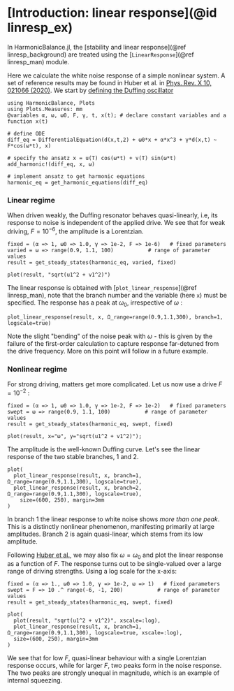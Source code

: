# [Introduction: linear response](@id linresp_ex)

In HarmonicBalance.jl, the [stability and linear response](@ref linresp_background) are treated using the [`LinearResponse`](@ref linresp_man) module. 

Here we calculate the white noise response of a simple nonlinear system. A set of reference results may be found in Huber et al. in [Phys. Rev. X 10, 021066 (2020)](https://doi.org/10.1103/PhysRevX.10.021066).
We start by [defining the Duffing oscillator](https://nonlinearoscillations.github.io/HarmonicBalance.jl/stable/examples/simple_Duffing/#The-code)
```@example linresp
using HarmonicBalance, Plots
using Plots.Measures: mm
@variables α, ω, ω0, F, γ, t, x(t); # declare constant variables and a function x(t)

# define ODE
diff_eq = DifferentialEquation(d(x,t,2) + ω0*x + α*x^3 + γ*d(x,t) ~ F*cos(ω*t), x)

# specify the ansatz x = u(T) cos(ω*t) + v(T) sin(ω*t)
add_harmonic!(diff_eq, x, ω) 

# implement ansatz to get harmonic equations
harmonic_eq = get_harmonic_equations(diff_eq)
```

### Linear regime

When driven weakly, the Duffing resonator behaves quasi-linearly, i.e, its response to noise is independent of the applied drive. We see that for weak driving, $F = 10^{-6}$, the amplitude is a Lorentzian. 
```@example linresp
fixed = (α => 1, ω0 => 1.0, γ => 1e-2, F => 1e-6)   # fixed parameters
varied = ω => range(0.9, 1.1, 100)           # range of parameter values
result = get_steady_states(harmonic_eq, varied, fixed)

plot(result, "sqrt(u1^2 + v1^2)")
```
The linear response is obtained with [`plot_linear_response`](@ref linresp_man), note that the branch number and the variable (here `x`) must be specified. The response has a peak at $\omega_0$, irrespective of $\omega$ :
```@example linresp
plot_linear_response(result, x, Ω_range=range(0.9,1.1,300), branch=1, logscale=true)
```
Note the slight "bending" of the noise peak with $\omega$ - this is given by the failure of the first-order calculation to capture response far-detuned from the drive frequency. More on this point will follow in a future example.

### Nonlinear regime

For strong driving, matters get more complicated. Let us now use a drive $F = 10^{-2}$ :

```@example linresp
fixed = (α => 1, ω0 => 1.0, γ => 1e-2, F => 1e-2)   # fixed parameters
swept = ω => range(0.9, 1.1, 100)           # range of parameter values
result = get_steady_states(harmonic_eq, swept, fixed)

plot(result, x="ω", y="sqrt(u1^2 + v1^2)");
```

The amplitude is the well-known Duffing curve. Let's see the linear response of the two stable branches, 1 and 2.
```@example linresp
plot(
  plot_linear_response(result, x, branch=1, Ω_range=range(0.9,1.1,300), logscale=true),
  plot_linear_response(result, x, branch=2, Ω_range=range(0.9,1.1,300), logscale=true),
    size=(600, 250), margin=3mm
)
```
In branch 1 the linear response to white noise shows _more than one peak_. This is a distinctly nonlinear phenomenon, manifesting primarily at large amplitudes. Branch 2 is again quasi-linear, which stems from its low amplitude.

Following [Huber et al.](https://doi.org/10.1103/PhysRevX.10.021066), we may also fix $\omega = \omega_0$ and plot the linear response as a function of $F$. The response turns out to be single-valued over a large range of driving strengths. Using a log scale for the x-axis:

```@example linresp
fixed = (α => 1., ω0 => 1.0, γ => 1e-2, ω => 1)   # fixed parameters
swept = F => 10 .^ range(-6, -1, 200)           # range of parameter values
result = get_steady_states(harmonic_eq, swept, fixed)

plot(
  plot(result, "sqrt(u1^2 + v1^2)", xscale=:log),
  plot_linear_response(result, x, branch=1, Ω_range=range(0.9,1.1,300), logscale=true, xscale=:log),
  size=(600, 250), margin=3mm
)
```
We see that for low $F$, quasi-linear behaviour with a single Lorentzian response occurs, while for larger $F$, two peaks form in the noise response. The two peaks are strongly unequal in magnitude, which is an example of internal squeezing.



